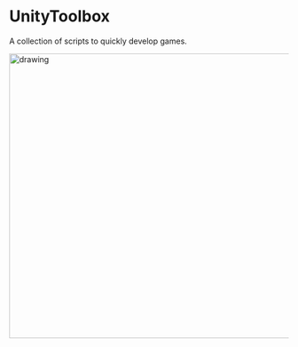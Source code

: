 # UnityToolbox

A collection of scripts to quickly develop games.

<img src="[drawing.jpg](logo.jpg)" alt="drawing" width="512"/>


